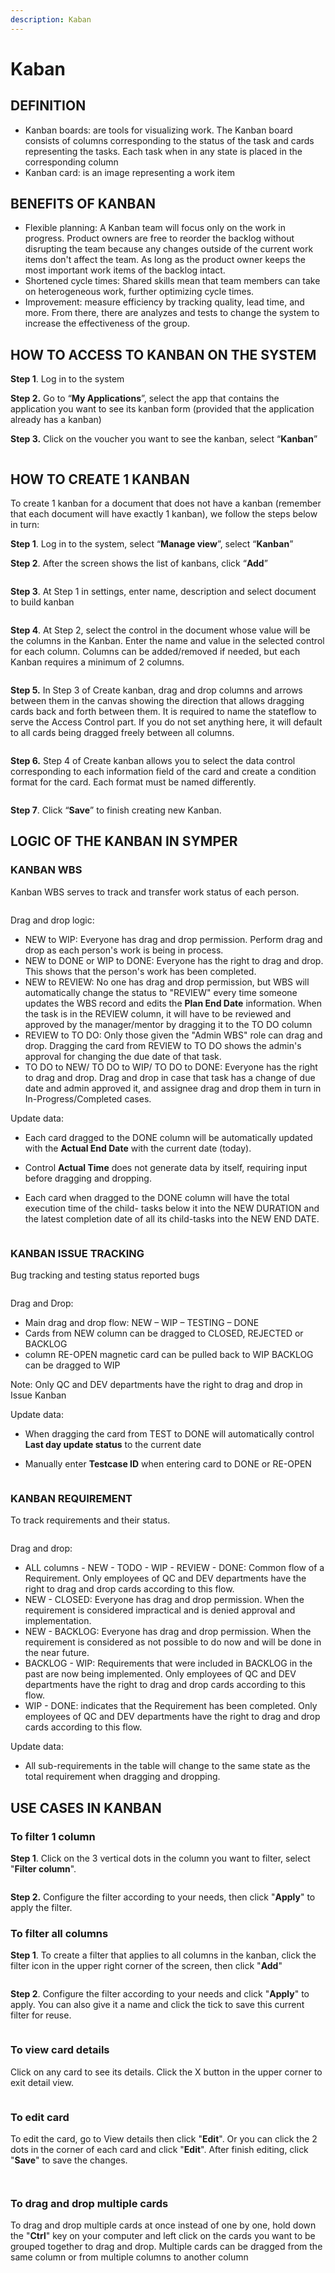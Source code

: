 ```yaml
---
description: Kaban
---
```


# Kaban

## DEFINITION

* Kanban boards: are tools for visualizing work. The Kanban board consists of columns corresponding to the status of the task and cards representing the tasks. Each task when in any state is placed in the corresponding column
* Kanban card: is an image representing a work item

## BENEFITS OF KANBAN

* Flexible planning: A Kanban team will focus only on the work in progress. Product owners are free to reorder the backlog without disrupting the team because any changes outside of the current work items don't affect the team. As long as the product owner keeps the most important work items of the backlog intact.
* Shortened cycle times: Shared skills mean that team members can take on heterogeneous work, further optimizing cycle times.
* Improvement: measure efficiency by tracking quality, lead time, and more. From there, there are analyzes and tests to change the system to increase the effectiveness of the group.

## HOW TO ACCESS TO KANBAN ON THE SYSTEM

**Step 1**. Log in to the system

**Step 2.** Go to “**My Applications**”, select the app that contains the application you want to see its kanban form (provided that the application already has a kanban)

**Step 3.** Click on the voucher you want to see the kanban, select “**Kanban**”

<figure><img src="../.gitbook/assets/image (42).png" alt=""><figcaption></figcaption></figure>

## HOW TO CREATE 1 KANBAN

To create 1 kanban for a document that does not have a kanban (remember that each document will have exactly 1 kanban), we follow the steps below in turn:

**Step 1**. Log in to the system, select “**Manage view**”, select “**Kanban**”

**Step 2**. After the screen shows the list of kanbans, click “**Add**”

<figure><img src="../.gitbook/assets/image (34).png" alt=""><figcaption></figcaption></figure>

**Step 3**. At Step 1 in settings, enter name, description and select document to build kanban

<figure><img src="../.gitbook/assets/image (3) (1).png" alt=""><figcaption></figcaption></figure>

**Step 4**. At Step 2, select the control in the document whose value will be the columns in the Kanban. Enter the name and value in the selected control for each column. Columns can be added/removed if needed, but each Kanban requires a minimum of 2 columns.

<figure><img src="../.gitbook/assets/image (40).png" alt=""><figcaption></figcaption></figure>

**Step 5.** In Step 3 of Create kanban, drag and drop columns and arrows between them in the canvas showing the direction that allows dragging cards back and forth between them. It is required to name the stateflow to serve the Access Control part. If you do not set anything here, it will default to all cards being dragged freely between all columns.

<figure><img src="../.gitbook/assets/image (20).png" alt=""><figcaption></figcaption></figure>

**Step 6.** Step 4 of Create kanban allows you to select the data control corresponding to each information field of the card and create a condition format for the card. Each format must be named differently.

<figure><img src="../.gitbook/assets/image (6) (1).png" alt=""><figcaption></figcaption></figure>

**Step 7**. Click “**Save**” to finish creating new Kanban.

## LOGIC OF THE KANBAN IN SYMPER&#x20;

### KANBAN WBS&#x20;

Kanban WBS serves to track and transfer work status of each person.

<figure><img src="../.gitbook/assets/image (24).png" alt=""><figcaption></figcaption></figure>

Drag and drop logic:&#x20;

* NEW to WIP: Everyone has drag and drop permission. Perform drag and drop as each person's work is being in process.&#x20;
* NEW to DONE or WIP to DONE: Everyone has the right to drag and drop. This shows that the person's work has been completed.&#x20;
* NEW to REVIEW: No one has drag and drop permission, but WBS will automatically change the status to "REVIEW" every time someone updates the WBS record and edits the **Plan End Date** information. When the task is in the REVIEW column, it will have to be reviewed and approved by the manager/mentor by dragging it to the TO DO column&#x20;
* REVIEW to TO DO: Only those given the "Admin WBS" role can drag and drop. Dragging the card from REVIEW to TO DO shows the admin's approval for changing the due date of that task.&#x20;
* TO DO to NEW/ TO DO to WIP/ TO DO to DONE: Everyone has the right to drag and drop. Drag and drop in case that task has a change of due date and admin approved it, and assignee drag and drop them in turn in In-Progress/Completed cases.

Update data:&#x20;

* Each card dragged to the DONE column will be automatically updated with the **Actual End Date** with the current date (today).&#x20;
* Control **Actual Time** does not generate data by itself, requiring input before dragging and dropping.&#x20;
*   Each card when dragged to the DONE column will have the total execution time of the child- tasks below it into the NEW DURATION and the latest completion date of all its child-tasks into the NEW END DATE.

    <figure><img src="../.gitbook/assets/image (22).png" alt=""><figcaption></figcaption></figure>

### KANBAN ISSUE TRACKING

Bug tracking and testing status reported bugs

<figure><img src="../.gitbook/assets/image (53).png" alt=""><figcaption></figcaption></figure>

Drag and Drop:&#x20;

* Main drag and drop flow: NEW – WIP – TESTING – DONE&#x20;
* Cards from NEW column can be dragged to CLOSED, REJECTED or BACKLOG&#x20;
* column RE-OPEN magnetic card can be pulled back to WIP BACKLOG can be dragged to WIP

Note: Only QC and DEV departments have the right to drag and drop in Issue Kanban

Update data:&#x20;

* When dragging the card from TEST to DONE will automatically control **Last day update status** to the current date&#x20;
*   Manually enter **Testcase ID** when entering card to DONE or RE-OPEN

    <figure><img src="../.gitbook/assets/image (27).png" alt=""><figcaption></figcaption></figure>

### KANBAN REQUIREMENT

To track requirements and their status.

<figure><img src="../.gitbook/assets/image (11).png" alt=""><figcaption></figcaption></figure>

Drag and drop:

* ALL columns - NEW - TODO - WIP - REVIEW - DONE: Common  flow of a Requirement. Only employees of QC and DEV departments have the right to drag and drop cards according to this flow.
* NEW - CLOSED: Everyone has drag and drop permission. When the requirement is considered impractical and is denied approval and implementation.
* NEW - BACKLOG: Everyone has drag and drop permission. When the requirement is considered as not possible to do now and will be done in the near future.
* BACKLOG - WIP: Requirements that were included in BACKLOG in the past are now being implemented. Only employees of QC and DEV departments have the right to drag and drop cards according to this flow.
* WIP - DONE: indicates that the Requirement has been completed. Only employees of QC and DEV departments have the right to drag and drop cards according to this flow.

Update data:

* All sub-requirements in the table will change to the same state as the total requirement when dragging and dropping.

## USE CASES IN KANBAN

### To filter 1 column

**Step 1**. Click on the 3 vertical dots in the column you want to filter, select "**Filter column**".

<figure><img src="../.gitbook/assets/image (16).png" alt=""><figcaption></figcaption></figure>

**Step 2.** Configure the filter according to your needs, then click "**Apply**" to apply the filter.

### To filter all columns

**Step 1**. To create a filter that applies to all columns in the kanban, click the filter icon in the upper right corner of the screen, then click "**Add**"

<figure><img src="../.gitbook/assets/image (9).png" alt=""><figcaption></figcaption></figure>

**Step 2**. Configure the filter according to your needs and click "**Apply**" to apply. You can also give it a name and click the tick to save this current filter for reuse.

<figure><img src="../.gitbook/assets/image (51).png" alt=""><figcaption></figcaption></figure>

### To view card details&#x20;

Click on any card to see its details. Click the X button in the upper corner to exit detail view.

<figure><img src="../.gitbook/assets/image (8).png" alt=""><figcaption></figcaption></figure>

### To edit card

To edit the card, go to View details then click "**Edit**". Or you can click the 2 dots in the corner of each card and click "**Edit**". After finish editing, click "**Save**" to save the changes.

<figure><img src="../.gitbook/assets/image (38).png" alt=""><figcaption></figcaption></figure>

<figure><img src="../.gitbook/assets/image (26).png" alt=""><figcaption></figcaption></figure>

### To drag and drop multiple cards

To drag and drop multiple cards at once instead of one by one, hold down the "**Ctrl**" key on your computer and left click on the cards you want to be grouped together to drag and drop. Multiple cards can be dragged from the same column or from multiple columns to another column
